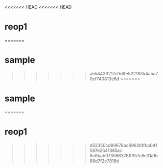 <<<<<<< HEAD
<<<<<<< HEAD
# reop1
=======
# sample
>>>>>>> a554433217cfb8fe52218354a5a70cf740813e6d
=======
# sample
=======
# reop1
>>>>>>> d52350cd99676ac6962b1fba041567e2541385ac
>>>>>>> 8c6bab073066376ff357c6e01a1b88d7f2c7818d

